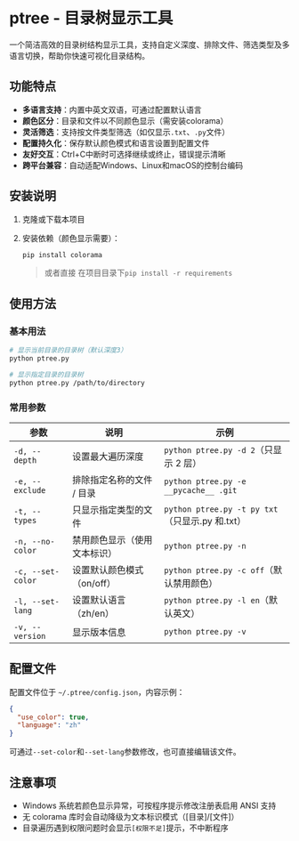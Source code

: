# ptree - 目录树显示工具

一个简洁高效的目录树结构显示工具，支持自定义深度、排除文件、筛选类型及多语言切换，帮助你快速可视化目录结构。

## 功能特点

- **多语言支持**：内置中英文双语，可通过配置默认语言
- **颜色区分**：目录和文件以不同颜色显示（需安装colorama）
- **灵活筛选**：支持按文件类型筛选（如仅显示`.txt`、`.py`文件）
- **配置持久化**：保存默认颜色模式和语言设置到配置文件
- **友好交互**：Ctrl+C中断时可选择继续或终止，错误提示清晰
- **跨平台兼容**：自动适配Windows、Linux和macOS的控制台编码

## 安装说明

1. 克隆或下载本项目
2. 安装依赖（颜色显示需要）：
   ```bash
   pip install colorama
   ```
   
   > 或者直接 在项目目录下`pip install -r requirements`

## 使用方法

### 基本用法

```bash
# 显示当前目录的目录树（默认深度3）
python ptree.py

# 显示指定目录的目录树
python ptree.py /path/to/directory
```

### 常用参数

| 参数              | 说明                         | 示例                                            |
| ----------------- | ---------------------------- | ----------------------------------------------- |
| `-d, --depth`     | 设置最大遍历深度             | `python ptree.py -d 2`（只显示 2 层）           |
| `-e, --exclude`   | 排除指定名称的文件 / 目录    | `python ptree.py -e __pycache__ .git`           |
| `-t, --types`     | 只显示指定类型的文件         | `python ptree.py -t py txt`（只显示.py 和.txt） |
| `-n, --no-color`  | 禁用颜色显示（使用文本标识） | `python ptree.py -n`                            |
| `-c, --set-color` | 设置默认颜色模式（on/off）   | `python ptree.py -c off`（默认禁用颜色）        |
| `-l, --set-lang`  | 设置默认语言（zh/en）        | `python ptree.py -l en`（默认英文）             |
| `-v, --version`   | 显示版本信息                 | `python ptree.py -v`                            |

## 配置文件

配置文件位于 `~/.ptree/config.json`，内容示例：

```json
{
  "use_color": true,
  "language": "zh"
}
```

可通过`--set-color`和`--set-lang`参数修改，也可直接编辑该文件。

## 注意事项

- Windows 系统若颜色显示异常，可按程序提示修改注册表启用 ANSI 支持
- 无 colorama 库时会自动降级为文本标识模式（[目录]/[文件]）
- 目录遍历遇到权限问题时会显示`[权限不足]`提示，不中断程序